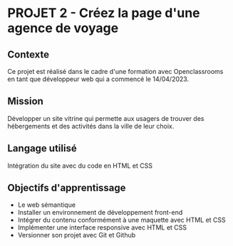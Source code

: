 # PROJET 2 - Créez la page d'une agence de voyage

## Contexte

Ce projet est réalisé dans le cadre d'une formation avec Openclassrooms en tant que développeur web qui a commencé le 14/04/2023.

## Mission

Développer un site vitrine qui permette aux usagers de trouver des hébergements et des activités dans la ville de leur choix.

## Langage utilisé

Intégration du site avec du code en HTML et CSS

## Objectifs d'apprentissage

- Le web sémantique
- Installer un environnement de développement front-end
- Intégrer du contenu conformément à une maquette avec HTML et CSS
- Implémenter une interface responsive avec HTML et CSS
- Versionner son projet avec Git et Github
